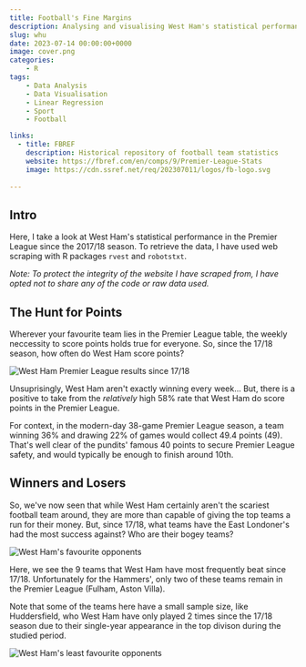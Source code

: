 ```yaml
---
title: Football's Fine Margins
description: Analysing and visualising West Ham's statistical performance since 2017
slug: whu
date: 2023-07-14 00:00:00+0000
image: cover.png
categories:
    - R
tags:
    - Data Analysis
    - Data Visualisation
    - Linear Regression
    - Sport
    - Football

links:
  - title: FBREF
    description: Historical repository of football team statistics
    website: https://fbref.com/en/comps/9/Premier-League-Stats
    image: https://cdn.ssref.net/req/202307011/logos/fb-logo.svg
    
---
```


## Intro

Here, I take a look at West Ham's statistical performance in the Premier League since the 2017/18 season. To retrieve the data, I have used web scraping with R packages `rvest` and `robotstxt`.

*Note: To protect the integrity of the website I have scraped from, I have opted not to share any of the code or raw data used.*

## The Hunt for Points

Wherever your favourite team lies in the Premier League table, the weekly neccessity to score points holds true for everyone. So, since the 17/18 season, how often do West Ham score points?

![West Ham Premier League results since 17/18](match_results.png)

Unsuprisingly, West Ham aren't exactly winning every week... But, there is a positive to take from the *relatively* high 58% rate that West Ham do score points in the Premier League.

For context, in the modern-day 38-game Premier League season, a team winning 36% and drawing 22% of games would collect 49.4 points (49). That's well clear of the pundits' famous 40 points to secure Premier League safety, and would typically be enough to finish around 10th.

## Winners and Losers

So, we've now seen that while West Ham certainly aren't the scariest football team around, they are more than capable of giving the top teams a run for their money. But, since 17/18, what teams have the East Londoner's had the most success against? Who are their bogey teams?

![West Ham's favourite opponents](wins.png)

Here, we see the 9 teams that West Ham have most frequently beat since 17/18. Unfortunately for the Hammers', only two of these teams remain in the Premier League (Fulham, Aston Villa). 

Note that some of the teams here have a small sample size, like Huddersfield, who West Ham have only played 2 times since the 17/18 season due to their single-year appearance in the top divison during the studied period. 

![West Ham's least favourite opponents](losses.png)




